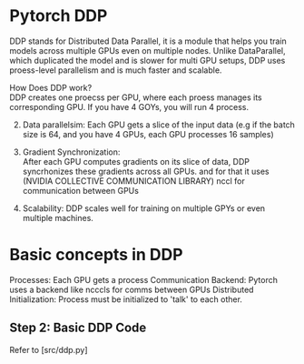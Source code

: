 # Pytorch DDP
DDP stands for Distributed Data Parallel, it is a module that helps you train models across multiple GPUs even on multiple nodes. Unlike DataParallel, which duplicated the model and is slower for multi GPU setups, DDP uses proess-level parallelism and is much faster and scalable. 

How Does DDP work? \
DDP creates one proecss per GPU, where each proess manages its corresponding GPU. If you have 4 GOYs, you will run 4 process. 

2. Data parallelsim:
Each GPU gets a slice of the input data (e.g if the batch size is 64, and you have 4 GPUs, each GPU processes 16 samples)

3. Gradient Synchronization:\
After each GPU computes gradients on its slice of data, DDP syncrhonizes these gradients across all GPUs. and for that it uses (NVIDIA COLLECTIVE COMMUNICATION LIBRARY) nccl for communication between GPUs

4. Scalability:
DDP scales well for training on multiple GPYs or even multiple machines. 

# Basic concepts in DDP
Processes: Each GPU gets a process
Communication Backend: Pytorch uses a backend like ncccls for comms between GPUs
Distributed Initialization: Process must be initialized to 'talk' to each other. 

## Step 2: Basic DDP Code
Refer to [src/ddp.py]


